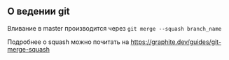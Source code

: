 ## О ведении git
Вливание в master производится через `git merge --squash branch_name`

Подробнее о squash можно почитать на https://graphite.dev/guides/git-merge-squash
